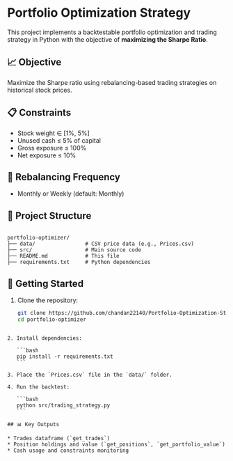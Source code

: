 # Portfolio Optimization Strategy

This project implements a backtestable portfolio optimization and trading strategy in Python with the objective of **maximizing the Sharpe Ratio**.

## 📈 Objective

Maximize the Sharpe ratio using rebalancing-based trading strategies on historical stock prices.

## 📋 Constraints

- Stock weight ∈ [1%, 5%]
- Unused cash ≤ 5% of capital
- Gross exposure ≤ 100%
- Net exposure ≤ 10%

## 📅 Rebalancing Frequency

- Monthly or Weekly (default: Monthly)

## 📂 Project Structure

```

portfolio-optimizer/
├── data/                # CSV price data (e.g., Prices.csv)
├── src/                 # Main source code
├── README.md            # This file
├── requirements.txt     # Python dependencies

````

## 🚀 Getting Started

1. Clone the repository:
   ```bash
   git clone https://github.com/chandan22140/Portfolio-Optimization-Strategy
   cd portfolio-optimizer
````

2. Install dependencies:

   ```bash
   pip install -r requirements.txt
   ```

3. Place the `Prices.csv` file in the `data/` folder.

4. Run the backtest:

   ```bash
   python src/trading_strategy.py
   ```

## 📊 Key Outputs

* Trades dataframe (`get_trades`)
* Position holdings and value (`get_positions`, `get_portfolio_value`)
* Cash usage and constraints monitoring
